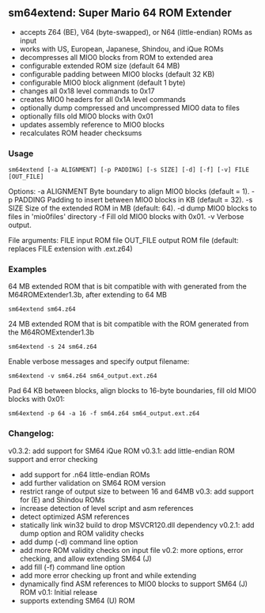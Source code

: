 ## sm64extend: Super Mario 64 ROM Extender
 - accepts Z64 (BE), V64 (byte-swapped), or N64 (little-endian) ROMs as input
 - works with US, European, Japanese, Shindou, and iQue ROMs
 - decompresses all MIO0 blocks from ROM to extended area
 - configurable extended ROM size (default 64 MB)
 - configurable padding between MIO0 blocks (default 32 KB)
 - configurable MIO0 block alignment (default 1 byte)
 - changes all 0x18 level commands to 0x17
 - creates MIO0 headers for all 0x1A level commands
 - optionally dump compressed and uncompressed MIO0 data to files
 - optionally fills old MIO0 blocks with 0x01
 - updates assembly reference to MIO0 blocks
 - recalculates ROM header checksums

### Usage
```
sm64extend [-a ALIGNMENT] [-p PADDING] [-s SIZE] [-d] [-f] [-v] FILE [OUT_FILE]
```
Options:
 -a ALIGNMENT Byte boundary to align MIO0 blocks (default = 1).
 -p PADDING   Padding to insert between MIO0 blocks in KB (default = 32).
 -s SIZE      Size of the extended ROM in MB (default: 64).
 -d           dump MIO0 blocks to files in 'mio0files' directory
 -f           Fill old MIO0 blocks with 0x01.
 -v           Verbose output.

File arguments:
 FILE        input ROM file
 OUT_FILE    output ROM file (default: replaces FILE extension with .ext.z64)

### Examples
64 MB extended ROM that is bit compatible with with generated from the M64ROMExtender1.3b, after extending to 64 MB
```
sm64extend sm64.z64
```
               
24 MB extended ROM that is bit compatible with the ROM generated from the M64ROMExtender1.3b
```
sm64extend -s 24 sm64.z64
```
                
Enable verbose messages and specify output filename:
```
sm64extend -v sm64.z64 sm64_output.ext.z64
```
                 
Pad 64 KB between blocks, align blocks to 16-byte boundaries, fill old MIO0 blocks with 0x01:
```
sm64extend -p 64 -a 16 -f sm64.z64 sm64_output.ext.z64
```
### Changelog:
v0.3.2: add support for SM64 iQue ROM
v0.3.1: add little-endian ROM support and error checking
 - add support for .n64 little-endian ROMs
 - add further validation on SM64 ROM version
 - restrict range of output size to between 16 and 64MB
v0.3: add support for (E) and Shindou ROMs
 - increase detection of level script and asm references
 - detect optimized ASM references
 - statically link win32 build to drop MSVCR120.dll dependency
v0.2.1: add dump option and ROM validity checks
 - add dump (-d) command line option
 - add more ROM validity checks on input file
v0.2: more options, error checking, and allow extending SM64 (J)
 - add fill (-f) command line option
 - add more error checking up front and while extending
 - dynamically find ASM references to MIO0 blocks to support SM64 (J) ROM
v0.1: Initial release
 - supports extending SM64 (U) ROM
